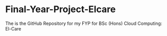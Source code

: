 # Final-Year-Project-Elcare
The is the GitHub Repository for my FYP for BSc (Hons) Cloud Computing: El-Care
